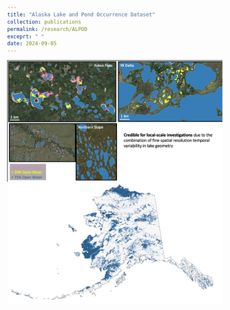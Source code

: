 ```yaml
---
title: "Alaska Lake and Pond Occurrence Dataset"
collection: publications
permalink: /research/ALPOD
exceprt: " "
date: 2024-09-05
---
```

<p float="left">
  <img src='/images/Lake Dataset visuals2.jpg' width='500' style="border: 2px black;">
  <img src='/images/Lake Dataset visuals.jpg' width='500' style="border: 2px black;">
</p>
